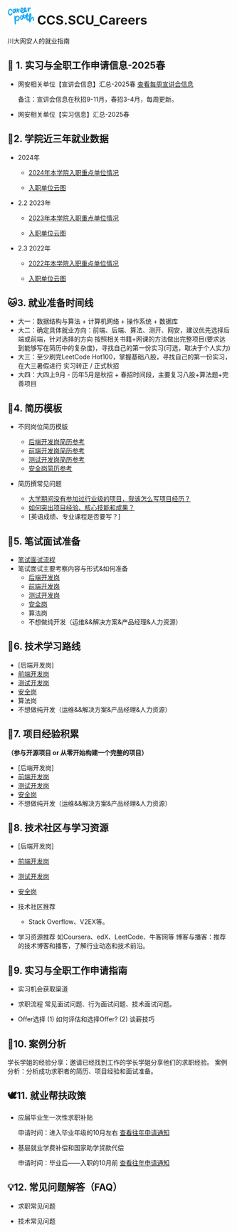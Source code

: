 # <img src="./2data_history/title.png" alt="Logo" width="60" height="40"> CCS.SCU_Careers
川大网安人的就业指南

## 🚀 1. 实习与全职工作申请信息-2025春
- 网安相关单位【宣讲会信息】汇总-2025春
[查看每周宣讲会信息](https://docs.qq.com/sheet/DSmpVa0poZURRbXlz?tab=BB08J2)

    备注：宣讲会信息在秋招9-11月，春招3-4月，每周更新。

- 网安相关单位【实习信息】汇总-2025春



## 🐅2. 学院近三年就业数据

- 2024年
   - [2024年本学院入职重点单位情况](./2data_history/2024employment_dis.png)

   - [入职单位云图](./2data_history/2024employer.png)


- 2.2 2023年
   - [2023年本学院入职重点单位情况]()

   - [入职单位云图]()

- 2.3 2022年
   - [2022年本学院入职重点单位情况]()

   - [入职单位云图]()

## 🐱3. 就业准备时间线

- 大一：数据结构与算法 + 计算机网络 + 操作系统 + 数据库
- 大二：确定具体就业方向：前端、后端、算法、测开、网安，建议优先选择后端或前端，针对选择的方向 按照相关书籍+网课的方法做出完整项目(要求达到能够写在简历中的复杂度)，寻找自己的第一份实习(可选，取决于个人实力)
- 大三：至少刷完LeetCode Hot100，掌握基础八股，寻找自己的第一份实习，在大三暑假进行 实习转正 / 正式秋招
- 大四：大四上9月 - 历年5月是秋招 + 春招时间段，主要复习八股+算法题+完善项目

## 🐻4. 简历模板
- 不同岗位简历模版

  - [后端开发岗简历参考](./4cv/back_end_cv.md)
  - [前端开发岗简历参考](./4cv/front_end_cv.md)
  - [测试开发岗简历参考](./4cv/test_cv.md)
  - [安全岗简历参考](./4cv/security_cv.md)



- 简历撰常见问题
  - [大学期间没有参加过行业级的项目，我该怎么写项目经历？](./4cv/question1.md)
  - [如何突出项目经验、核心技能和成果？](./4cv/question2.md)
  - [英语成绩、专业课程是否要写？]

## 🐇5. 笔试面试准备

- [笔试面试流程](./5prepare/process.md)
- 笔试面试主要考察内容与形式&如何准备
  - [后端开发岗](./5prepare/back_end_pre.md)
  - [前端开发岗](./5prepare/front_end_pre.md)
  - [测试开发岗](./5prepare/test_pre.md)
  - [安全岗](./5prepare/security_pre.md)
  - 算法岗
  - 不想做纯开发（运维&&解决方案&产品经理&人力资源）


## 🐳6. 技术学习路线
- [后端开发岗]
- [前端开发岗](./6roadmap/front_end_roadmap.md)
- [测试开发岗](./6roadmap/test_roadmap.md)
- [安全岗](./6roadmap/security_roadmap.md)
- 算法岗
- 不想做纯开发（运维&&解决方案&产品经理&人力资源）


## 🐼7. 项目经验积累
**（参与开源项目 or 从零开始构建一个完整的项目）**
- [后端开发岗]
- [前端开发岗](./7project/front_end_project.md)
- [测试开发岗](./7project/test_project.md)
- [安全岗](./7project/security_project.md)
- 不想做纯开发（运维&&解决方案&产品经理&人力资源）

## 🐝8. 技术社区与学习资源

- [后端开发岗]
- [前端开发岗](./8Resources/front_end_resources.md)
- [测试开发岗](./8Resources/test_resources.md)
- [安全岗](./8Resources/security_resources.md)


- 技术社区推荐
  - Stack Overflow、V2EX等。

- 学习资源推荐
  如Coursera、edX、LeetCode、牛客网等
  博客与播客：推荐的技术博客和播客，了解行业动态和技术前沿。

## 🐧9. 实习与全职工作申请指南

- 实习机会获取渠道

- 求职流程
常见面试问题、行为面试问题、技术面试问题。

- Offer选择
(1) 如何评估和选择Offer?
(2) 谈薪技巧

## 🐠10. 案例分析
学长学姐的经验分享：邀请已经找到工作的学长学姐分享他们的求职经验。
案例分析：分析成功求职者的简历、项目经验和面试准备。

## 🕊️11. 就业帮扶政策
- 应届毕业生一次性求职补贴

   申请时间：进入毕业年级的10月左右
   [查看往年申请通知](https://jy.scu.edu.cn/index/index/newsdetail.html?data=MDAwMDAwMDAwMJG6n3_Ed6imi4qQtMeen5qKuLbSyGHRp7ugzc-GnZ2skMx9ZMN4gtKLipCwxKF0lZC5sq-0gqJv)
   
- 基层就业学费补偿和国家助学贷款代偿

   申请时间：毕业后——入职的10月前
  [查看往年申请通知](https://xgb.scu.edu.cn/info/1003/4158.htm)


## 💡12. 常见问题解答（FAQ）
- 求职常见问题
<!--如何准备笔试、面试中如何表现、如何处理Offer等。-->
- 技术常见问题
<!-- 如何学习新技术、如何解决项目中的技术难题等。-->

<!--
### 自我介绍

### 技术面经验

- 八股场景题：
  - 后端参考：<https://javaguide.cn/> + <https://xiaolincoding.com>
- 手撕算法题：
  - 推荐跟着下列教程刷LeetCode : <https://labuladong.online/algo/intro/how-to-learn-algorithms/>
  - 如何练好手撕算法 ：三部分，刷LeetCode，Hot100/面试150积累的基础 + 刷你面试的公司的历史题库 + 刷Google上搜到的公司近年的算法手撕题面经
  - 刷LeetCode公式 ： 拿到题先思考暴力解，如果3min内想不到暴力解就直接去看题解，如果想到了暴力解就想优化解，如果5min内想不出优化解也直接去看题解，LeetCode并非比拼智商，而是比拼熟练度，不要通过死磕一个小时某道题目来试图证明自己有多努力，这是无效时间。
  - **对于重要或有难度的题目，隔一段时间重新练习**

### HR面经验-->



